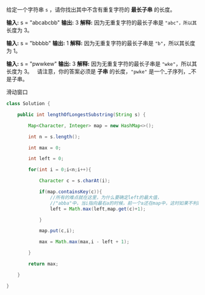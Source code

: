给定一个字符串 `s` ，请你找出其中不含有重复字符的 **最长子串** 的长度。

**输入:** s = "abcabcbb"
**输出:** 3 
**解释:** 因为无重复字符的最长子串是 `"abc"，所以其`长度为 3。

**输入:** s = "bbbbb"
**输出:** 1
**解释:** 因为无重复字符的最长子串是 `"b"`，所以其长度为 1。

**输入:** s = "pwwkew"
**输出:** 3
**解释:** 因为无重复字符的最长子串是 `"wke"`，所以其长度为 3。
     请注意，你的答案必须是 **子串** 的长度，`"pwke"` 是一个_子序列，_不是子串。

滑动窗口

```java
class Solution {

    public int lengthOfLongestSubstring(String s) {

        Map<Character, Integer> map = new HashMap<>();

        int n = s.length();

        int max = 0;

        int left = 0;

        for(int i = 0;i<n;i++){

            Character c = s.charAt(i);

            if(map.containsKey(c)){
				//所有的难点就在这里，为什么要确定left的最大值，
				//"abba"中，当i指向最右a的时候，前一个a还在map中，这时如果不判断left最大值，left = 1，max = 3，不符合题意
                left = Math.max(left,map.get(c)+1);

            }

            map.put(c,i);

            max = Math.max(max,i - left + 1);

        }

        return max;

    }

}
```